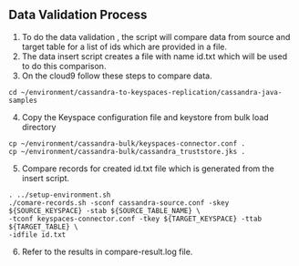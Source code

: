 ## Data Validation Process
1. To do the data validation , the script will compare data from source and target table for a list of ids which are provided in a file. 
2. The data insert script creates a file with name id.txt which will be used to do this comparison. 
3. On the cloud9 follow these steps to compare data. 
```shell
cd ~/environment/cassandra-to-keyspaces-replication/cassandra-java-samples
```
4. Copy the Keyspace configuration file and keystore from bulk load directory
```shell
cp ~/environment/cassandra-bulk/keyspaces-connector.conf .
cp ~/environment/cassandra-bulk/cassandra_truststore.jks .
```
5. Compare records for created id.txt file which is generated from the insert script. 
```shell
. ../setup-environment.sh
./comare-records.sh -sconf cassandra-source.conf -skey ${SOURCE_KEYSPACE} -stab ${SOURCE_TABLE_NAME} \
-tconf keyspaces-connector.conf -tkey ${TARGET_KEYSPACE} -ttab ${TARGET_TABLE} \
-idfile id.txt
```
6. Refer to the results in compare-result.log file. 